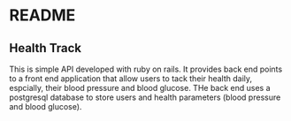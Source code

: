# README
## Health Track

This is simple API developed with ruby on rails. It provides back end points to a front end application that allow users to tack their health daily, espcially, their blood pressure and blood glucose. THe back end uses a postgresql database to store users and health parameters (blood pressure and blood glucose).